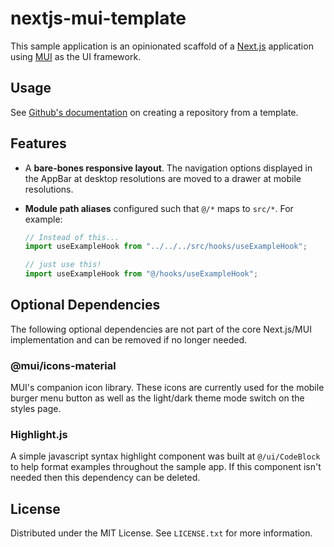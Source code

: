 # nextjs-mui-template

This sample application is an opinionated scaffold of
a [Next.js](https://nextjs.org) application using [MUI](https://mui.com/) as the UI framework.

## Usage

See [Github's documentation](https://docs.github.com/en/repositories/creating-and-managing-repositories/creating-a-repository-from-a-template) on creating a repository from a template.

## Features

- A **bare-bones responsive layout**. The navigation options displayed in the AppBar at desktop resolutions are moved to a drawer at mobile resolutions.
- **Module path aliases** configured such that `@/*` maps to `src/*`. For example:

  ```js
  // Instead of this...
  import useExampleHook from "../../../src/hooks/useExampleHook";

  // just use this!
  import useExampleHook from "@/hooks/useExampleHook";
  ```

## Optional Dependencies

The following optional dependencies are not part of the core Next.js/MUI implementation and can be removed if no longer needed.

### @mui/icons-material

MUI's companion icon library. These icons are currently used for the mobile burger menu button as well as the light/dark theme mode switch on the styles page.

### Highlight.js

A simple javascript syntax highlight component was built at `@/ui/CodeBlock` to help format examples throughout the sample app. If this component isn't needed then this dependency can be deleted.

## License

Distributed under the MIT License. See `LICENSE.txt` for more information.
